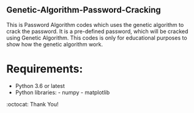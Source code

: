 ## Genetic-Algorithm-Password-Cracking 
This is Password Algorithm codes which uses the genetic algorithm to crack the password. It is a pre-defined password, which will be cracked using Genetic Algorithm. This codes is only for educational purposes to show how the genetic algorithm work. 

# Requirements:

- Python 3.6 or latest
- Python libraries:
      - numpy
      - matplotlib
    
:octocat:
Thank You!
